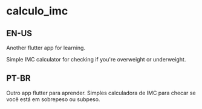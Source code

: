 # calculo_imc

## EN-US
Another flutter app for learning.

Simple IMC calculator for checking if you're overweight or underweight.

## PT-BR
Outro app flutter para aprender.
Simples calculadora de IMC para checar se você está em sobrepeso ou subpeso.